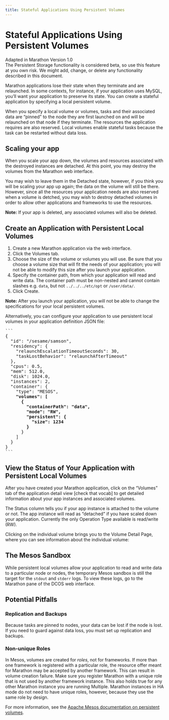 ```yaml
---
title: Stateful Applications Using Persistent Volumes
---
```


# Stateful Applications Using Persistent Volumes

<div class="alert alert-danger" role="alert">
  <span class="glyphicon glyphicon-exclamation-sign" aria-hidden="true"></span> Adapted in Marathon Version 1.0 <br/>
  The Persistent Storage functionality is considered beta, so use this feature at you own risk. We might add, change, or delete any functionality described in this document.
</div>

Marathon applications lose their state when they terminate and are relaunched. In some contexts, for instance, if your application uses MySQL, you’ll want your application to preserve its state. You can create a stateful application by specifying a local persistent volume.

When you specify a local volume or volumes, tasks and their associated data are “pinned” to the node they are first launched on and will be relaunched on that node if they terminate. The resources the application requires are also reserved. Local volumes enable stateful tasks because the task can be restarted without data loss.

## Scaling your app

When you scale your app down, the volumes and resources associated with the destroyed instances are detached. At this point, you may destroy the volumes from the Marathon web interface.

You may wish to leave them in the Detached state, however, if you think you will be scaling your app up again; the data on the volume will still be there. However, since all the resources your application needs are also reserved when a volume is detched, you may wish to destroy detached volumes in order to allow other applications and frameworks to use the resources.

**Note:** If your app is deleted, any associated volumes will also be deleted.

## Create an Application with Persistent Local Volumes

1. Create a new Marathon application via the web interface.
1. Click the Volumes tab.
1. Choose the size of the volume or volumes you will use. Be sure that you choose a volume size that will fit the needs of your application; you will not be able to modify this size after you launch your application. <!-- note, I need to actually do this and see how you can choose more than one volume -->
1. Specify the container path, from which your application will read and write data. The container path must be non-nested and cannot contain slashes e.g. `data`, but not  `../../../etc/opt` or `/user/data/`.
1. Click Create.

**Note:** After you launch your application, you will not be able to change the specifications for your local persistent volumes.

<!--
<screen shot>
-->

Alternatively, you can configure your application to use persistent local volumes in your application definition JSON file:

<pre>
```
{
  "id": "/sesame/samson",
  "residency": {
    "relaunchEscalationTimeoutSeconds": 30,
    "taskLostBehavior": "relaunchAfterTimeout"
  },
  "cpus": 0.5,
  "mem": 512.0,
  "disk": 1024.0,
  "instances": 2,
  "container": {
    "type": "MESOS",
    <b>"volumes": [
      {
        "containerPath": "data",
        "mode": "RW",
        "persistent": {
          "size": 1234
        } </b>
      }
    ]
  }
}
```
</pre>

## View the Status of Your Application with Persistent Local Volumes

After you have created your Marathon application, click on the “Volumes” tab of the application detail view [check that vocab] to get detailed information about your app instances and associated volumes.

The Status column tells you if your app instance is attached to the volume or not. The app instance will read as “detached” if you have scaled down your application. Currently the only Operation Type available is read/write (RW).

<!--
<screen shot>
-->

Clicking on the individual volume brings you to the Volume Detail Page, where you can see information about the individual volume:

<!--
<screen shot>
-->

## The Mesos Sandbox

While persistent local volumes allow your application to read and write data to a particular node or nodes, the temporary Mesos sandbox is still the target for the `stdout` and `stderr` logs. To view these logs, go to the Marathon pane of the DCOS web interface.

## Potential Pitfalls

### Replication and Backups

Because tasks are pinned to nodes, your data can be lost if the node is lost. If you need to guard against data loss, you must set up replication and backups. 

### Non-unique Roles

In Mesos, volumes are created for *roles*, not for frameworks. If more than one framework is registered with a particular role, the resource offer meant for Marathon may be accepted by another framework. This can result in volume creation failure. Make sure you register Marathon with a unique role that is not used by another framework instance. This also holds true for any other Marathon instance you are running Multiple. Marathon instances in HA mode do not need to have unique roles, however, because they use the same role by design.

For more information, see the [Apache Mesos documentation on persistent volumes](http://mesos.apache.org/documentation/latest/persistent-volume/).
